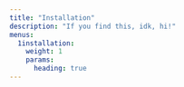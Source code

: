 ```yaml
---
title: "Installation"
description: "If you find this, idk, hi!"
menus:
  1installation:
    weight: 1
    params:
      heading: true
---
```

